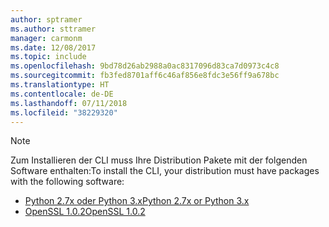 ```yaml
---
author: sptramer
ms.author: sttramer
manager: carmonm
ms.date: 12/08/2017
ms.topic: include
ms.openlocfilehash: 9bd78d26ab2988a0ac8317096d83ca7d0973c4c8
ms.sourcegitcommit: fb3fed8701aff6c46af856e8fdc3e56ff9a678bc
ms.translationtype: HT
ms.contentlocale: de-DE
ms.lasthandoff: 07/11/2018
ms.locfileid: "38229320"
---
```

> [!NOTE]
> <span data-ttu-id="45a1f-101">Zum Installieren der CLI muss Ihre Distribution Pakete mit der folgenden Software enthalten:</span><span class="sxs-lookup"><span data-stu-id="45a1f-101">To install the CLI, your distribution must have packages with the following software:</span></span>
> * [<span data-ttu-id="45a1f-102">Python 2.7x oder Python 3.x</span><span class="sxs-lookup"><span data-stu-id="45a1f-102">Python 2.7x or Python 3.x</span></span>](https://www.python.org/downloads/)
> * [<span data-ttu-id="45a1f-103">OpenSSL 1.0.2</span><span class="sxs-lookup"><span data-stu-id="45a1f-103">OpenSSL 1.0.2</span></span>](https://www.openssl.org/source/)
